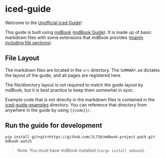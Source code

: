 # iced-guide

Welcome to the [Unofficial Iced Guide](https://jl710.github.io/iced-guide/)!

This guide is built using [mdBook](https://github.com/rust-lang/mdBook) ([mdBook Guide](https://rust-lang.github.io/mdBook/)). 
It is made up of basic markdown files with some extensions that mdBook provides ([mainly including file sections](https://rust-lang.github.io/mdBook/format/mdbook.html#including-files)).

## File Layout

The markdown files are located in the `src` directory.
The `SUMMARY.md` dictates the layout of the guide, and all pages are registered here.

The file/directory layout is not required to match the guide layout by mdBook, but it is best practice to keep them somewhat in sync. 

Example code that is not directly in the markdown files is contained in the [iced-guide-examples](./iced-guide-examples) directory. You can reference that directory from anywhere in the guide by using `{{code}}/`.

## Run the guide for development

```
pip install git+git+https://github.com/JL710/mdbook-project-path.git
mdbook watch
```
> Note: You must have mdBook installed (`cargo install mdbook`).
